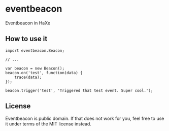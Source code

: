 # eventbeacon

Eventbeacon in HaXe

## How to use it
```
import eventbeacon.Beacon;

// ...

var beacon = new Beacon();
beacon.on('test', function(data) {
	trace(data);
});

beacon.trigger('test', 'Triggered that test event. Super cool.');
```

## License
Eventbeacon is public domain. If that does not work for you, feel free to use it under terms of the MIT license instead.